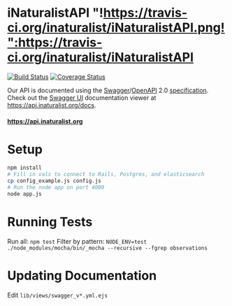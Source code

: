# iNaturalistAPI "!https://travis-ci.org/inaturalist/iNaturalistAPI.png!":https://travis-ci.org/inaturalist/iNaturalistAPI

[![Build Status](https://travis-ci.org/inaturalist/iNaturalistAPI.svg?branch=master)](https://travis-ci.org/inaturalist/iNaturalistAPI)
[![Coverage Status](https://coveralls.io/repos/github/inaturalist/iNaturalistAPI/badge.svg?branch=master)](https://coveralls.io/github/inaturalist/iNaturalistAPI?branch=master)

Our API is documented using the [Swagger](http://swagger.io/)/[OpenAPI](https://github.com/OAI/OpenAPI-Specification) 2.0 [specification](https://github.com/OAI/OpenAPI-Specification/blob/master/versions/2.0.md). Check out the [Swagger UI](https://github.com/swagger-api/swagger-ui) documentation viewer at https://api.inaturalist.org/docs.

#### https://api.inaturalist.org

# Setup

```bash
npm install
# Fill in vals to connect to Rails, Postgres, and elasticsearch
cp config_example.js config.js
# Run the node app on port 4000
node app.js
```

# Running Tests

Run all: `npm test`
Filter by pattern: `NODE_ENV=test ./node_modules/mocha/bin/_mocha --recursive --fgrep observations`

# Updating Documentation

Edit `lib/views/swagger_v*.yml.ejs`
